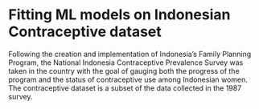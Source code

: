 # Fitting ML models on Indonesian Contraceptive dataset

Following the creation and implementation of Indonesia’s Family Planning Program, the National Indonesia Contraceptive Prevalence Survey was taken in the country with the goal of gauging both the progress of the program and the status of contraceptive use among Indonesian women. The contraceptive dataset is a subset of the data collected in the 1987 survey.

